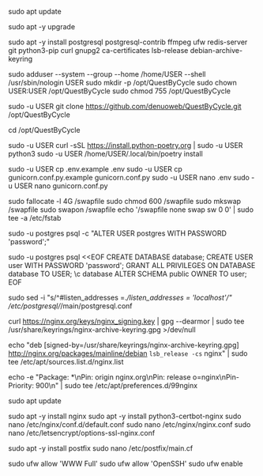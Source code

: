 sudo apt update

sudo apt -y upgrade

sudo apt -y install postgresql postgresql-contrib ffmpeg ufw redis-server git python3-pip curl gnupg2 ca-certificates lsb-release debian-archive-keyring

sudo adduser --system --group --home /home/USER --shell /usr/sbin/nologin USER
sudo mkdir -p /opt/QuestByCycle
sudo chown USER:USER /opt/QuestByCycle
sudo chmod 755 /opt/QuestByCycle

sudo -u USER git clone https://github.com/denuoweb/QuestByCycle.git /opt/QuestByCycle

cd /opt/QuestByCycle

sudo -u USER curl -sSL https://install.python-poetry.org | sudo -u USER python3
sudo -u USER /home/USER/.local/bin/poetry install

sudo -u USER cp .env.example .env
sudo -u USER cp gunicorn.conf.py.example gunicorn.conf.py
sudo -u USER nano .env
sudo -u USER nano gunicorn.conf.py

sudo fallocate -l 4G /swapfile
sudo chmod 600 /swapfile
sudo mkswap /swapfile
sudo swapon /swapfile
echo '/swapfile none swap sw 0 0' | sudo tee -a /etc/fstab

sudo -u postgres psql -c "ALTER USER postgres WITH PASSWORD 'password';"

sudo -u postgres psql <<EOF
CREATE DATABASE database;
CREATE USER user WITH PASSWORD 'password';
GRANT ALL PRIVILEGES ON DATABASE database TO USER;
\c database
ALTER SCHEMA public OWNER TO user;
EOF

sudo sed -i "s/^#listen_addresses =.*/listen_addresses = 'localhost'/" /etc/postgresql/*/main/postgresql.conf


curl https://nginx.org/keys/nginx_signing.key | gpg --dearmor | sudo tee /usr/share/keyrings/nginx-archive-keyring.gpg >/dev/null

echo "deb [signed-by=/usr/share/keyrings/nginx-archive-keyring.gpg] http://nginx.org/packages/mainline/debian `lsb_release -cs` nginx" | sudo tee /etc/apt/sources.list.d/nginx.list

echo -e "Package: *\nPin: origin nginx.org\nPin: release o=nginx\nPin-Priority: 900\n" | sudo tee /etc/apt/preferences.d/99nginx

sudo apt update

sudo apt -y install nginx 
sudo apt -y install python3-certbot-nginx
sudo nano /etc/nginx/conf.d/default.conf
sudo nano /etc/nginx/nginx.conf
sudo nano /etc/letsencrypt/options-ssl-nginx.conf

sudo apt -y install postfix
sudo nano /etc/postfix/main.cf

sudo ufw allow 'WWW Full'
sudo ufw allow 'OpenSSH'
sudo ufw enable

